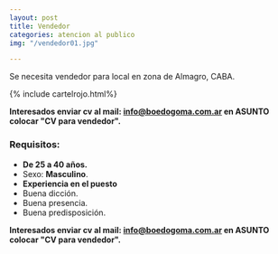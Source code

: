 ```yaml
---
layout: post
title: Vendedor
categories: atencion al publico
img: "/vendedor01.jpg"

---
```

Se necesita vendedor para local en zona de Almagro, CABA.

{% include cartelrojo.html%}

**Interesados enviar cv al mail: info@boedogoma.com.ar en ASUNTO colocar "CV para vendedor".**

### Requisitos:

* **De 25 a 40 años.**
* Sexo: **Masculino**.
* **Experiencia en el puesto**
* Buena dicción.
* Buena presencia.
* Buena predisposición.

**Interesados enviar cv al mail: info@boedogoma.com.ar en ASUNTO colocar "CV para vendedor".**